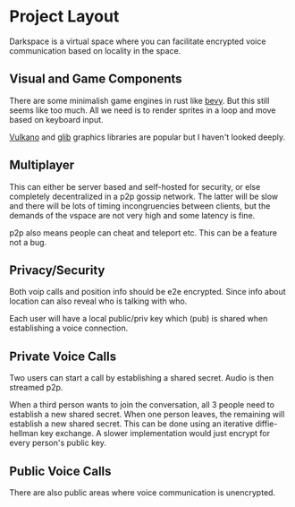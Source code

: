 # Project Layout

Darkspace is a virtual space where you can facilitate encrypted voice communication based on locality in the space.

## Visual and Game Components

There are some minimalish game engines in rust like
[bevy](https://bevyengine.org/learn/book/getting-started/ecs/). But this still
seems like too much. All we need is to render sprites in a loop and move based
on keyboard input.

[Vulkano](https://lib.rs/crates/vulkano) and [glib](https://lib.rs/crates/glib)
graphics libraries are popular but I haven't looked deeply.

## Multiplayer

This can either be server based and self-hosted for security, or else
completely decentralized in a p2p gossip network. The latter will be slow and
there will be lots of timing incongruencies between clients, but the demands of
the vspace are not very high and some latency is fine.

p2p also means people can cheat and teleport etc. This can be a feature
not a bug.

## Privacy/Security

Both voip calls and position info should be e2e encrypted. Since info about
location can also reveal who is talking with who.

Each user will have a local public/priv key which (pub) is shared when
establishing a voice connection.

## Private Voice Calls

Two users can start a call by establishing a shared secret. Audio is then
streamed p2p.

When a third person wants to join the conversation, all 3 people need to
establish a new shared secret. When one person leaves, the remaining will
establish a new shared secret. This can be done using an iterative
diffie-hellman key exchange. A slower implementation would just encrypt for
every person's public key.

## Public Voice Calls

There are also public areas where voice communication is unencrypted.
